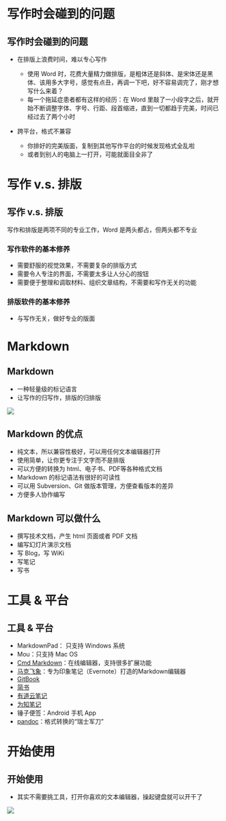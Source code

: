 # 写作时会碰到的问题
## 写作时会碰到的问题

* 在排版上浪费时间，难以专心写作
  - 使用 Word 时，花费大量精力做排版，是粗体还是斜体、是宋体还是黑体、该用多大字号，感觉有点丑，再调一下吧，好不容易调完了，刚才想写什么来着？
  - 每一个拖延症患者都有这样的经历：在 Word 里敲了一小段字之后，就开始不断调整字体、字号、行距、段首缩进，直到一切都趋于完美，时间已经过去了两个小时

* 跨平台，格式不兼容
  - 你排好的完美版面，复制到其他写作平台的时候发现格式全乱啦
  - 或者到别人的电脑上一打开，可能就面目全非了 

# 写作 v.s. 排版
## 写作 v.s. 排版

写作和排版是两项不同的专业工作，Word 是两头都占，但两头都不专业

### 写作软件的基本修养
* 需要舒服的视觉效果，不需要复杂的排版方式
* 需要令人专注的界面，不需要太多让人分心的按钮
* 需要便于整理和调取材料、组织文章结构，不需要和写作无关的功能

### 排版软件的基本修养
* 与写作无关，做好专业的版面

# Markdown
## Markdown

* 一种轻量级的标记语言
* 让写作的归写作，排版的归排版

![](markdown_mark.png)

## Markdown 的优点

* 纯文本，所以兼容性极好，可以用任何文本编辑器打开
* 使用简单，让你更专注于文字而不是排版
* 可以方便的转换为 html、电子书、PDF等各种格式文档
* Markdown 的标记语法有很好的可读性
* 可以用 Subversion、Git 做版本管理，方便查看版本的差异
* 方便多人协作编写

## Markdown 可以做什么

* 撰写技术文档，产生 html 页面或者 PDF 文档
* 编写幻灯片演示文档
* 写 Blog，写 WiKi
* 写笔记
* 写书

# 工具 & 平台
## 工具 & 平台
* MarkdownPad： 只支持 Windows 系统
* Mou：只支持 Mac OS
* [Cmd Markdown](https://www.zybuluo.com/mdeditor)：在线编辑器，支持很多扩展功能
* [马克飞象](https://maxiang.io/)：专为印象笔记（Evernote）打造的Markdown编辑器
* [GitBook](https://www.gitbook.com/)
* [简书](http://www.jianshu.com/)
* [有道云笔记](http://note.youdao.com/)
* [为知笔记](http://www.wiz.cn/)
* 锤子便签：Android 手机 App
* [pandoc](http://pandoc.org/)：格式转换的“瑞士军刀”

# 开始使用
## 开始使用
* 其实不需要挑工具，打开你喜欢的文本编辑器，操起键盘就可以开干了

![](writing.jpg)

